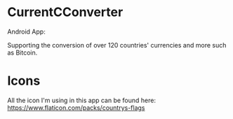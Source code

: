 # CurrentCConverter
Android App:

Supporting the conversion of over 120 countries' currencies and more such as Bitcoin.

# Icons
All the icon I'm using in this app can be found here: https://www.flaticon.com/packs/countrys-flags
